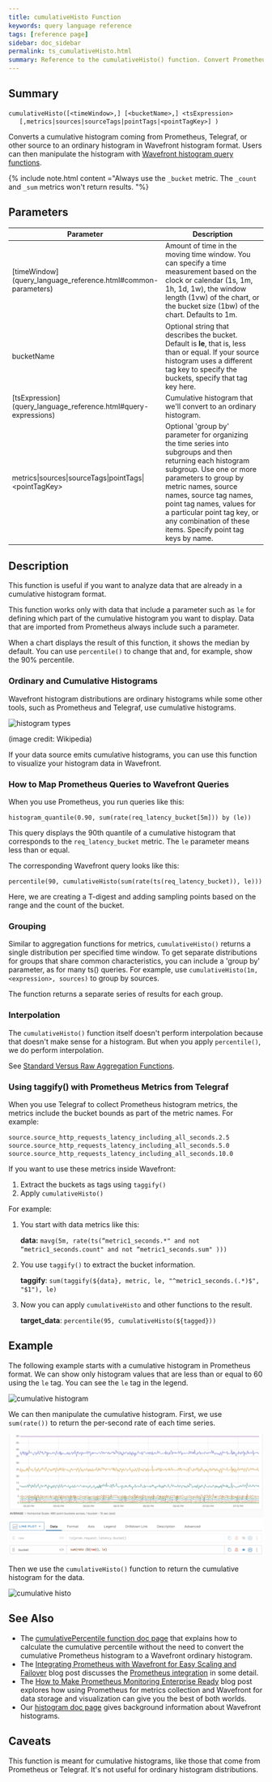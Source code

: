 ```yaml
---
title: cumulativeHisto Function
keywords: query language reference
tags: [reference page]
sidebar: doc_sidebar
permalink: ts_cumulativeHisto.html
summary: Reference to the cumulativeHisto() function. Convert Prometheus cumulative histograms to Wavefront ordinary histograms.
---
```

## Summary
```
cumulativeHisto([<timeWindow>,] [<bucketName>,] <tsExpression>
   [,metrics|sources|sourceTags|pointTags|<pointTagKey>] )
```

Converts a cumulative histogram coming from Prometheus, Telegraf, or other source to an ordinary histogram in Wavefront histogram format. Users can then manipulate the histogram with [Wavefront histogram query functions](query_language_reference.html#histogram-functions).

{% include note.html content ="Always use the `_bucket` metric. The `_count` and `_sum` metrics won't return results. "%}


## Parameters
<table>
<tbody>
<thead>
<tr><th width="30%">Parameter</th><th width="70%">Description</th></tr>
</thead>
<tr>
<td markdown="span">[timeWindow](query_language_reference.html#common-parameters)</td>
<td markdown="span">Amount of time in the moving time window. You can specify a time measurement based on the clock or calendar (1s, 1m, 1h, 1d, 1w), the window length (1vw) of the chart, or the bucket size (1bw) of the chart. Defaults to 1m.</td></tr>
<tr>
<td>bucketName</td>
<td markdown="span">Optional string that describes the bucket. Default is <strong>le</strong>, that is, less than or equal. If your source histogram uses a different tag key to specify the buckets, specify that tag key here.  </td></tr>
<tr>
<td markdown="span"> [tsExpression](query_language_reference.html#query-expressions)</td>
<td>Cumulative histogram that we'll convert to an ordinary histogram.  </td></tr>
<tr>
<td>metrics&vert;sources&vert;sourceTags&vert;pointTags&vert;&lt;pointTagKey&gt;</td>
<td>Optional 'group by' parameter for organizing the time series into subgroups and then returning each histogram subgroup.
Use one or more parameters to group by metric names, source names, source tag names, point tag names, values for a particular point tag key, or any combination of these items. Specify point tag keys by name.</td>
</tr>
</tbody>
</table>


## Description

This function is useful if you want to analyze data that are already in a cumulative histogram format.

This function works only with data that include a parameter such as `le` for defining which part of the cumulative histogram you want to display. Data that are imported from Prometheus always include such a parameter.

When a chart displays the result of this function, it shows the median by default. You can use `percentile()` to change that and, for example, show the 90% percentile.

### Ordinary and Cumulative Histograms

Wavefront histogram distributions are ordinary histograms while some other tools, such as Prometheus and Telegraf, use cumulative histograms.

![histogram types](images/histogram_types.png)

(image credit: Wikipedia)

If your data source emits cumulative histograms, you can use this function to visualize your histogram data in Wavefront.

### How to Map Prometheus Queries to Wavefront Queries

When you use Prometheus, you run queries like this:
```
histogram_quantile(0.90, sum(rate(req_latency_bucket[5m])) by (le))
```

This query displays the 90th quantile of a cumulative histogram that corresponds to the `req_latency_bucket` metric. The `le` parameter means less than or equal.

The corresponding Wavefront query looks like this:
```
percentile(90, cumulativeHisto(sum(rate(ts(req_latency_bucket)), le)))
```

Here, we are creating a T-digest and adding sampling points based on the range and the count of the bucket.

### Grouping

Similar to aggregation functions for metrics, `cumulativeHisto()` returns a single distribution per specified time window.  To get separate distributions for groups that share common characteristics, you can include a 'group by' parameter, as for many ts() queries. For example, use `cumulativeHisto(1m, <expression>, sources)` to group by sources.

The function returns a separate series of results for each group.

### Interpolation

The `cumulativeHisto()` function itself doesn't perform interpolation because that doesn't make sense for a histogram. But when you apply `percentile()`, we do perform interpolation.

See [Standard Versus Raw Aggregation Functions](query_language_aggregate_functions.html).

### Using taggify() with Prometheus Metrics from Telegraf

When you use Telegraf to collect Prometheus histogram metrics, the metrics include the bucket bounds as part of the metric names. For example:

```
source.source_http_requests_latency_including_all_seconds.2.5
source.source_http_requests_latency_including_all_seconds.5.0
source.source_http_requests_latency_including_all_seconds.10.0
```

If you want to use these metrics inside Wavefront:

1. Extract the buckets as tags using `taggify()`
2. Apply `cumulativeHisto()`

For example:
1. You start with data metrics like this:

   **data:** `mavg(5m, rate(ts(“metric1_seconds.*" and not “metric1_seconds.count" and not “metric1_seconds.sum" )))`
2. You use `taggify()` to extract the bucket information.

   **taggify**: `sum(taggify(${data}, metric, le, "^metric1_seconds.(.*)$", "$1"), le)`
3. Now you can apply `cumulativeHisto` and other functions to the result.

   **target_data**: `percentile(95, cumulativeHisto(${tagged}))`


## Example

The following example starts with a cumulative histogram in Prometheus format. We can show only histogram values that are less than or equal to 60 using the `le` tag. You can see the `le` tag in the legend.

![cumulative histogram](images/cum_histo_simple.png)

We can then manipulate the cumulative histogram. First, we use `sum(rate())` to return the per-second rate of each time series.

![show only le 60](images/cum_histo_bucket.png)

Then we use the `cumulativeHisto()` function to return the cumulative histogram for the data.

![cumulative histo](images/cumulative_histo.png)


## See Also

* The [cumulativePercentile function doc page](ts_cumulativePercentile.html) that explains how to calculate the cumulative percentile without the need to convert the cumulative Prometheus histogram to a Wavefront ordinary histogram.
* The [Integrating Prometheus with Wavefront for Easy Scaling and Failover](https://tanzu.vmware.com/content/vmware-tanzu-observability-blog/integrating-prometheus-with-wavefront-for-easy-scaling-and-failover) blog post discusses the [Prometheus integration](prometheus.html) in some detail.
* The [How to Make Prometheus Monitoring Enterprise Ready](https://tanzu.vmware.com/content/vmware-tanzu-observability-blog/how-to-make-prometheus-monitoring-enterprise-ready) blog post explores how using Prometheus for metrics collection and Wavefront for data storage and visualization can give you the best of both worlds.
* Our [histogram doc page](proxies_histograms.html) gives background information about Wavefront histograms.


## Caveats

This function is meant for cumulative histograms, like those that come from Prometheus or Telegraf. It's not useful for ordinary histogram distributions.
